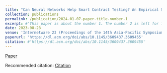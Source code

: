 ```yaml
---
title: "Can Neural Networks Help Smart Contract Testing? An Empirical Study"
collection: publications
permalink: /publication/2024-01-07-paper-title-number-1
excerpt: #'This paper is about the number 1. The number 2 is left for future work.'
date: 2023-08-23
venue: 'Internetware 23 (Proceedings of the 14th Asia-Pacific Symposium on Internetware)'
paperurl: 'https://dl.acm.org/doi/abs/10.1145/3609437.3609455'
citation: #'https://dl.acm.org/doi/abs/10.1145/3609437.3609455'
---
```


[Paper](https://dl.acm.org/doi/abs/10.1145/3609437.3609455)


Recommended citation: [Citation](https://dl.acm.org/doi/abs/10.1145/3609437.3609455)